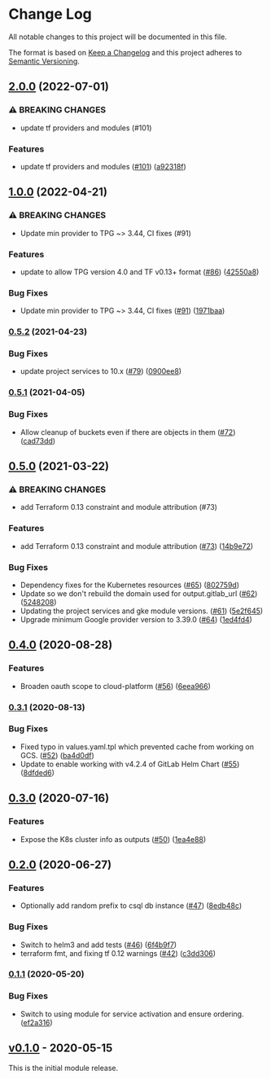 # Change Log

All notable changes to this project will be documented in this file.

The format is based on [Keep a Changelog](http://keepachangelog.com/) and this
project adheres to [Semantic Versioning](http://semver.org/).

## [2.0.0](https://github.com/terraform-google-modules/terraform-google-gke-gitlab/compare/v1.0.0...v2.0.0) (2022-07-01)


### ⚠ BREAKING CHANGES

* update tf providers and modules (#101)

### Features

* update tf providers and modules ([#101](https://github.com/terraform-google-modules/terraform-google-gke-gitlab/issues/101)) ([a92318f](https://github.com/terraform-google-modules/terraform-google-gke-gitlab/commit/a92318ffdb2cbab815d394a4ea598ad96b2ae24c))

## [1.0.0](https://github.com/terraform-google-modules/terraform-google-gke-gitlab/compare/v0.5.2...v1.0.0) (2022-04-21)


### ⚠ BREAKING CHANGES

* Update min provider to TPG ~> 3.44, CI fixes (#91)

### Features

* update to allow TPG version 4.0 and TF v0.13+ format ([#86](https://github.com/terraform-google-modules/terraform-google-gke-gitlab/issues/86)) ([42550a8](https://github.com/terraform-google-modules/terraform-google-gke-gitlab/commit/42550a804eff1d14f0e51b43312031080e7a9926))


### Bug Fixes

* Update min provider to TPG ~> 3.44, CI fixes ([#91](https://github.com/terraform-google-modules/terraform-google-gke-gitlab/issues/91)) ([1971baa](https://github.com/terraform-google-modules/terraform-google-gke-gitlab/commit/1971baaf005070bf971e2b401293ec15f11b466f))

### [0.5.2](https://www.github.com/terraform-google-modules/terraform-google-gke-gitlab/compare/v0.5.1...v0.5.2) (2021-04-23)


### Bug Fixes

* update project services to 10.x ([#79](https://www.github.com/terraform-google-modules/terraform-google-gke-gitlab/issues/79)) ([0900ee8](https://www.github.com/terraform-google-modules/terraform-google-gke-gitlab/commit/0900ee8faf89a5091bcdc59ede2f6774d370001e))

### [0.5.1](https://www.github.com/terraform-google-modules/terraform-google-gke-gitlab/compare/v0.5.0...v0.5.1) (2021-04-05)


### Bug Fixes

* Allow cleanup of buckets even if there are objects in them ([#72](https://www.github.com/terraform-google-modules/terraform-google-gke-gitlab/issues/72)) ([cad73dd](https://www.github.com/terraform-google-modules/terraform-google-gke-gitlab/commit/cad73ddda1e69504ac51fa757cd1bc95621c0645))

## [0.5.0](https://www.github.com/terraform-google-modules/terraform-google-gke-gitlab/compare/v0.4.0...v0.5.0) (2021-03-22)


### ⚠ BREAKING CHANGES

* add Terraform 0.13 constraint and module attribution (#73)

### Features

* add Terraform 0.13 constraint and module attribution ([#73](https://www.github.com/terraform-google-modules/terraform-google-gke-gitlab/issues/73)) ([14b9e72](https://www.github.com/terraform-google-modules/terraform-google-gke-gitlab/commit/14b9e7212f36a8a96e8c76108343364f0914df56))


### Bug Fixes

* Dependency fixes for the Kubernetes resources ([#65](https://www.github.com/terraform-google-modules/terraform-google-gke-gitlab/issues/65)) ([802759d](https://www.github.com/terraform-google-modules/terraform-google-gke-gitlab/commit/802759d8cbac136b62ba027c3542c04991a84851))
* Update so we don't rebuild the domain used for output.gitlab_url ([#62](https://www.github.com/terraform-google-modules/terraform-google-gke-gitlab/issues/62)) ([5248208](https://www.github.com/terraform-google-modules/terraform-google-gke-gitlab/commit/52482084dc445525d48fbd737764822a9d69b172))
* Updating the project services and gke module versions. ([#61](https://www.github.com/terraform-google-modules/terraform-google-gke-gitlab/issues/61)) ([5e2f645](https://www.github.com/terraform-google-modules/terraform-google-gke-gitlab/commit/5e2f64573419dd31bf246c9fb90ff7f33d194a8e))
* Upgrade minimum Google provider version to 3.39.0 ([#64](https://www.github.com/terraform-google-modules/terraform-google-gke-gitlab/issues/64)) ([1ed4fd4](https://www.github.com/terraform-google-modules/terraform-google-gke-gitlab/commit/1ed4fd49075978dbb97683b7e534defcc2200956))

## [0.4.0](https://www.github.com/terraform-google-modules/terraform-google-gke-gitlab/compare/v0.3.1...v0.4.0) (2020-08-28)


### Features

* Broaden oauth scope to cloud-platform ([#56](https://www.github.com/terraform-google-modules/terraform-google-gke-gitlab/issues/56)) ([6eea966](https://www.github.com/terraform-google-modules/terraform-google-gke-gitlab/commit/6eea966f4ea4d5de2b5570f908ec756361ef8bcd))

### [0.3.1](https://www.github.com/terraform-google-modules/terraform-google-gke-gitlab/compare/v0.3.0...v0.3.1) (2020-08-13)


### Bug Fixes

* Fixed typo in values.yaml.tpl which prevented cache from working on GCS. ([#52](https://www.github.com/terraform-google-modules/terraform-google-gke-gitlab/issues/52)) ([ba4d0df](https://www.github.com/terraform-google-modules/terraform-google-gke-gitlab/commit/ba4d0df929627c75d76d7da1ad33f165b7d1a8a9))
* Update to enable working with v4.2.4 of GitLab Helm Chart ([#55](https://www.github.com/terraform-google-modules/terraform-google-gke-gitlab/issues/55)) ([8dfded6](https://www.github.com/terraform-google-modules/terraform-google-gke-gitlab/commit/8dfded6d6c9fd507740ce3968614f46fa10e4454))

## [0.3.0](https://www.github.com/terraform-google-modules/terraform-google-gke-gitlab/compare/v0.2.0...v0.3.0) (2020-07-16)


### Features

* Expose the K8s cluster info as outputs ([#50](https://www.github.com/terraform-google-modules/terraform-google-gke-gitlab/issues/50)) ([1ea4e88](https://www.github.com/terraform-google-modules/terraform-google-gke-gitlab/commit/1ea4e882d13b800ca213b89a27a134efc28d4afe))

## [0.2.0](https://www.github.com/terraform-google-modules/terraform-google-gke-gitlab/compare/v0.1.1...v0.2.0) (2020-06-27)


### Features

* Optionally add random prefix to csql db instance ([#47](https://www.github.com/terraform-google-modules/terraform-google-gke-gitlab/issues/47)) ([8edb48c](https://www.github.com/terraform-google-modules/terraform-google-gke-gitlab/commit/8edb48ce868f0ca9374213aae767a363f03474a7))


### Bug Fixes

* Switch to helm3 and add tests ([#46](https://www.github.com/terraform-google-modules/terraform-google-gke-gitlab/issues/46)) ([6f4b9f7](https://www.github.com/terraform-google-modules/terraform-google-gke-gitlab/commit/6f4b9f745c3f5a51e018b47d1ade7f9d32c36630))
* terraform fmt, and fixing tf 0.12 warnings ([#42](https://www.github.com/terraform-google-modules/terraform-google-gke-gitlab/issues/42)) ([c3dd306](https://www.github.com/terraform-google-modules/terraform-google-gke-gitlab/commit/c3dd306bb46ed92cfac24be0ad7e680ae769f6dd))

### [0.1.1](https://www.github.com/terraform-google-modules/terraform-google-gke-gitlab/compare/v0.1.0...v0.1.1) (2020-05-20)


### Bug Fixes

* Switch to using module for service activation and ensure ordering. ([ef2a316](https://www.github.com/terraform-google-modules/terraform-google-gke-gitlab/commit/ef2a3166a2746e6544c3c33f5aba7a19d5034765))

## [v0.1.0](https://github.com/terraform-google-modules/terraform-google-gke-gitlab/releases/tag/v0.1.0) - 2020-05-15
This is the initial module release.
